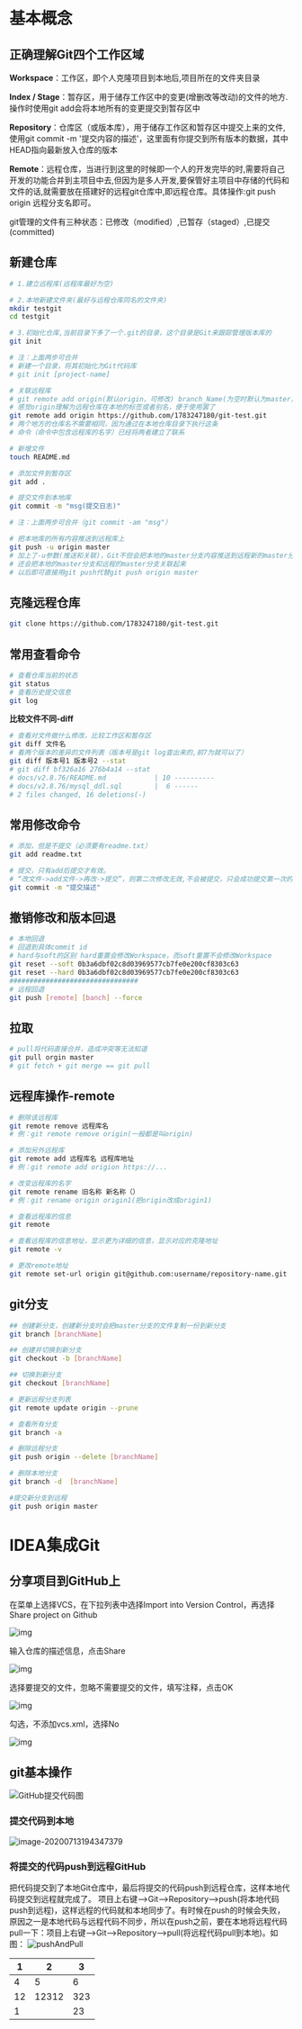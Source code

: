 # 基本概念

## **正确理解Git四个工作区域**

**Workspace**：工作区，即个人克隆项目到本地后,项目所在的文件夹目录

**Index / Stage**：暂存区，用于储存工作区中的变更(增删改等改动)的文件的地方.操作时使用git add会将本地所有的变更提交到暂存区中

**Repository**：仓库区（或版本库），用于储存工作区和暂存区中提交上来的文件,使用git commit -m '提交内容的描述'，这里面有你提交到所有版本的数据，其中HEAD指向最新放入仓库的版本

**Remote**：远程仓库，当进行到这里的时候即一个人的开发完毕的时,需要将自己开发的功能合并到主项目中去,但因为是多人开发,要保管好主项目中存储的代码和文件的话,就需要放在搭建好的远程git仓库中,即远程仓库。具体操作:git push origin 远程分支名即可。

git管理的文件有三种状态：已修改（modified）,已暂存（staged）,已提交(committed)

## 新建仓库

```bash
# 1.建立远程库(远程库最好为空)

# 2.本地新建文件夹(最好与远程仓库同名的文件夹)
mkdir testgit
cd testgit

# 3.初始化仓库,当前目录下多了一个.git的目录，这个目录是Git来跟踪管理版本库的
git init  

# 注：上面两步可合并
# 新建一个目录，将其初始化为Git代码库
# git init [project-name] 

# 关联远程库
# git remote add origin(默认origin，可修改) branch_Name(为空时默认为master) url
# 感觉origin理解为远程仓库在本地的标签或者别名，便于使用罢了
git remote add origin https://github.com/1783247180/git-test.git
# 两个地方的仓库名不需要相同，因为通过在本地仓库目录下执行这条
# 命令（命令中包含远程库的名字）已经将两者建立了联系

# 新增文件
touch README.md

# 添加文件到暂存区
git add .

# 提交文件到本地库
git commit -m "msg(提交日志)"

# 注：上面两步可合并（git commit -am "msg"）

# 把本地库的所有内容推送到远程库上
git push -u origin master 
# 加上了-u参数(推送和关联)，Git不但会把本地的master分支内容推送到远程新的master分支，
# 还会把本地的master分支和远程的master分支关联起来
# 以后即可直接用git push代替git push origin master
```

## 克隆远程仓库

```bash
git clone https://github.com/1783247180/git-test.git
```

## 常用查看命令

```bash
# 查看仓库当前的状态
git status 
# 查看历史提交信息
git log
```

**比较文件不同-diff**

```bash
# 查看对文件做什么修改，比较工作区和暂存区
git diff 文件名
# 看两个版本的差异的文件列表（版本号是git log查出来的,前7为就可以了）
git diff 版本号1 版本号2 --stat
# git diff bf326a16 276b4a14 --stat
# docs/v2.8.76/README.md            | 10 ----------
# docs/v2.8.76/mysql_ddl.sql        |  6 ------
# 2 files changed, 16 deletions(-)
```

## 常用修改命令

```bash
# 添加，但是不提交（必须要有readme.txt）
git add readme.txt

# 提交，只有add后提交才有效。
# “改文件->add文件->再改->提交”，则第二次修改无效,不会被提交，只会成功提交第一次的修改。
git commit -m "提交描述"
```

## 撤销修改和版本回退

```bash
# 本地回退
# 回退到具体commit id
# hard与soft的区别 hard重置会修改Workspace，而soft重置不会修改Workspace
git reset --soft 0b3a6dbf02c8d03969577cb7fe0e200cf8303c63
git reset --hard 0b3a6dbf02c8d03969577cb7fe0e200cf8303c63
################################
# 远程回退
git push [remote] [banch] --force
```

## 拉取

```bash
# pull将代码直接合并，造成冲突等无法知道
git pull orgin master
# git fetch + git merge == git pull
```



## 远程库操作-remote

```bash
# 删除该远程库
git remote remove 远程库名 
# 例：git remote remove origin(一般都是叫origin)

# 添加另外远程库
git remote add 远程库名 远程库地址
# 例：git remote add origion https://...

# 改变远程库的名字
git remote rename 旧名称 新名称（）
# 例：git rename origin origin1(把origin改成origin1)

# 查看远程库的信息
git remote 

# 查看远程库的信息地址，显示更为详细的信息，显示对应的克隆地址
git remote -v

# 更改remote地址
git remote set-url origin git@github.com:username/repository-name.git
```

## git分支

```bash
## 创建新分支，创建新分支时会把master分支的文件复制一份到新分支
git branch [branchName]

## 创建并切换到新分支
git checkout -b [branchName]

## 切换到新分支
git checkout [branchName]

# 更新远程分支列表
git remote update origin --prune

# 查看所有分支
git branch -a

# 删除远程分支
git push origin --delete [branchName]

# 删除本地分支 
git branch -d  [branchName]

#提交新分支到远程
git push origin master
```

# IDEA集成Git

## 分享项目到GitHub上

在菜单上选择VCS，在下拉列表中选择Import into Version Control，再选择Share project on Github

![img](git-hand\20170815220857133.pnghand)

输入仓库的描述信息，点击Share

![img](git-hand\20170815220909941.png)

选择要提交的文件，忽略不需要提交的文件，填写注释，点击OK

![img](git-hand\20170815220920421.png)

勾选，不添加vcs.xml，选择No

![img](git-hand\20170815220929381.png)

## git基本操作

![GitHub提交代码图](git-hand\20170928081608018.png)

### 提交代码到本地

![image-20200713194347379](git-hand\image-20200713194347379.png)

### 将提交的代码push到远程GitHub

把代码提交到了本地Git仓库中，最后将提交的代码push到远程仓库，这样本地代码提交到远程就完成了。
项目上右键——>Git——>Repository——>push(将本地代码push到远程)，这样远程的代码就和本地同步了。有时候在push的时候会失败，原因之一是本地代码与远程代码不同步，所以在push之前，要在本地将远程代码pull一下：项目上右键——>Git——>Repository——>pull(将远程代码pull到本地)。如图：
![pushAndPull](git-hand\20170928095349761.png)

| 1    | 2     | 3    |
| ---- | ----- | ---- |
| 4    | 5     | 6    |
| 12   | 12312 | 323  |
| 1    |       | 23   |

